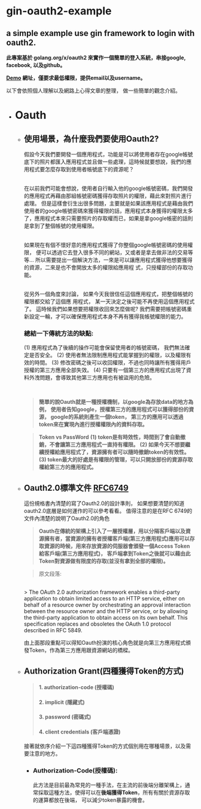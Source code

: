 # gin-oauth2-example

## a simple example use gin framework to login with oauth2. 

**此專案基於 golang.org/x/oauth2 來實作一個簡單的登入系統，串接google, facebook, 以及github。** 

**[Demo](https://ginoauth-example.herokuapp.com/login) 網址，僅要求最低權限，提供email以及username。**

以下會依照個人理解以及網路上心得文章的整理， 做一些簡單的觀念介紹。

- # Oauth

  - ## 使用場景，為什麼我們要使用Oauth2?
    假設今天我們要開發一個應用程式，功能是可以將使用者存在google帳號底下的照片都匯入應用程式並且做一些處理，這時候就要想說，我們的應用程式要怎麼存取到使用者帳號底下的資源呢？  
    <br>
    
    在以前我們可能會想說，使用者自行輸入他的google帳號密碼，我們開發的應用程式再藉由那組帳號密碼獲得存取照片的權限，藉此來對照片進行處理。 但是這樣會衍生出很多問題，主要就是如果該應用程式是藉由我們使用者的google帳號密碼來獲得權限的話，應用程式本身獲得的權限太多了，應用程式本來只需要照片的存取權而已，如果是拿google帳密的話則是拿到了整個帳號的使用權限。  
    <br>
    
    如果現在有個不懷好意的應用程式獲得了你整個google帳號密碼的使用權限， 便可以透過它去登入很多不同的網站，又或者是拿去做非法的交易等等...  所以需要提出一個解決方法，一來是可以讓應用程式獲得他想要獲得的資源，二來是也不會開放太多的權限給應用程 式，只授權部份的存取功能。   
    <br>
    
    從另外一個角度來討論， 如果今天我很信任這個應用程式，把整個帳號的權限都交給了這個應
    用程式， 某一天決定之後可能不再使用這個應用程式了。 這時候我們如果想要把權限收回來怎麼做呢?  我們需要把帳號密碼重新設定一輪，才可以確保應用程式本身不再有獲得我帳號權限的能力。  


    ### 總結一下傳統方法的缺點:
    (1) 應用程式為了後續的操作可能會保留使用者的帳號密碼， 我們無法確定是否安全。
    (2) 使用者無法限制應用程式能掌握到的權限，以及權限有效的時間。
    (3) 修改密碼之後可以收回權限，不過也同時讓所有獲得用戶授權的第三方應用全部失效。
    (4) 只要有一個第三方的應用程式出現了資料外洩問題，會導致其他第三方應用也有被盜用的危險。

    </br>
        
    > **簡單的說Oauth就是一種授權機制，以google為存放data的地方為例， 使用者告知google，授權第三方的應用程式可以獲得部份的資源， google的系統則產生一個token， 第三方的應用可以透過token來在實現內進行授權權限內的資料存取。**


    > **Token vs PassWord**
    > **(1) token是有時效性，時間到了會自動撤銷，不會讓第三方應用程式一直持有權限。**
    > **(2) 如果今天不想要繼續授權給應用程式了，資源擁有者可以隨時撤銷token的有效性。**
    > **(3) token最大的好處是有權限的管理，可以只開放部份的資源存取權給第三方的應用程式。**

  - ## Oauth2.0標準文件 [RFC6749](https://tools.ietf.org/html/rfc6749)
    這份規格書內清楚的寫了Oauth2.0的設計準則， 如果想要清楚的知道oauth2.0底層是如何運作的可以參考看看。
    值得注意的是在RFC 6749的文件內清楚的說明了Oauth2.0的角色
    > **Oauth在傳統的架構上引入了一層授權層，用以分隔客戶端以及資源擁有者，當資源的擁有者授權客戶端(第三方應用程式)應用可以存取資源的時候，用來存放資源的伺服器會頒發一個Access Token給客戶端(第三方應用程式)， 客戶端拿到Token之後就可以藉由此Token對資源做有限度的存取(並沒有拿到全部的權限)。**

    > 原文段落:
    <br> 
    > The OAuth 2.0 authorization framework enables a third-party   application to obtain limited access to an HTTP service, either on   behalf of a resource owner by orchestrating an approval interaction   between the resource owner and the HTTP service, or by allowing the   third-party application to obtain access on its own behalf.  This   specification replaces and obsoletes the OAuth 1.0 protocol described   in RFC 5849.
    
    </br>

    由上面那段重點可以得知Oauth扮演的核心角色就是向第三方應用程式頒發Token，作為第三方應用跟資源網站的橋樑。

  - ## Authorization Grant(四種獲得Token的方式)
    > #### 1. **authorization-code (授權碼)**
    > #### 2. **implicit (隱藏式)**
    > #### 3. **password (密碼式)**
    > #### 4. **client credentials (客戶端憑證)**
    
    接著就依序介紹一下這四種獲得Token的方式個別用在哪種場景，以及需要注意的地方。
    </br>
    
    - ### Authorization-Code(授權碼):
        此方法是目前最為常見的一種手法，在主流的前後端分離架構上，通常採取這種方法，使得可以在**後端獲得Token**，所有有關於資源存取的運算都放在後端， 可以減少token暴露的機會。




